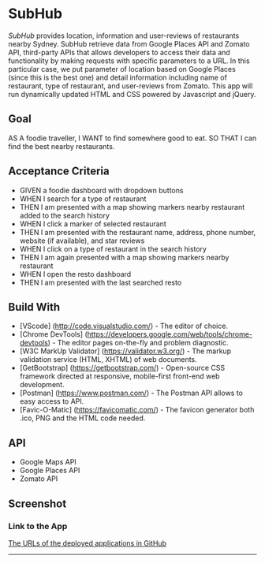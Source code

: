 # SubHub
*SubHub* provides location, information and user-reviews of restaurants nearby Sydney. SubHub retrieve data from Google Places API and Zomato API, third-party APIs that allows developers to access their data and functionality by making requests with specific parameters to a URL. In this particular case, we put parameter of location based on Google Places (since this is the best one) and detail information including name of restaurant, type of restaurant, and user-reviews from Zomato. This app will run dynamically updated HTML and CSS powered by Javascript and jQuery. 


## Goal 
<p>AS A foodie traveller, I WANT to find somewhere good to eat. SO THAT I can find the best nearby restaurants.</p>


## Acceptance Criteria
* GIVEN a foodie dashboard with dropdown buttons
* WHEN I search for a type of restaurant
* THEN I am presented with a map showing markers nearby restaurant added to the search history
* WHEN I click a marker of selected restaurant 
* THEN I am presented with the restaurant name, address, phone number, website (if available), and star reviews
* WHEN I click on a type of restaurant in the search history
* THEN I am again presented with a map showing markers nearby restaurant
* WHEN I open the resto dashboard
* THEN I am presented with the last searched resto


## Build With
* [VScode] (http://code.visualstudio.com/) - The editor of choice.
* [Chrome DevTools] (https://developers.google.com/web/tools/chrome-devtools) - The editor pages on-the-fly and problem diagnostic.
* [W3C MarkUp Validator] (https://validator.w3.org/) - The markup validation service (HTML, XHTML) of web documents.
* [GetBootstrap] (https://getbootstrap.com/) - Open-source CSS framework directed at responsive, mobile-first front-end web development. 
* [Postman] (https://www.postman.com/) - The Postman API allows to easy access to API.
* [Favic-O-Matic] (https://favicomatic.com/) - The favicon generator both .ico, PNG and the HTML code needed.

## API
* Google Maps API
* Google Places API
* Zomato API

## Screenshot


### Link to the App
<a href="">The URLs of the deployed applications in GitHub</a><hr>